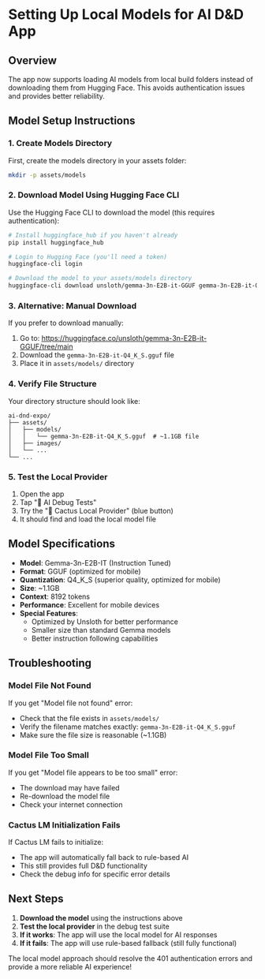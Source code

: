 # Setting Up Local Models for AI D&D App

## Overview

The app now supports loading AI models from local build folders instead of downloading them from Hugging Face. This avoids authentication issues and provides better reliability.

## Model Setup Instructions

### 1. Create Models Directory

First, create the models directory in your assets folder:

```bash
mkdir -p assets/models
```

### 2. Download Model Using Hugging Face CLI

Use the Hugging Face CLI to download the model (this requires authentication):

```bash
# Install huggingface_hub if you haven't already
pip install huggingface_hub

# Login to Hugging Face (you'll need a token)
huggingface-cli login

# Download the model to your assets/models directory
huggingface-cli download unsloth/gemma-3n-E2B-it-GGUF gemma-3n-E2B-it-Q4_K_S.gguf --local-dir assets/models
```

### 3. Alternative: Manual Download

If you prefer to download manually:

1. Go to: https://huggingface.co/unsloth/gemma-3n-E2B-it-GGUF/tree/main
2. Download the `gemma-3n-E2B-it-Q4_K_S.gguf` file
3. Place it in `assets/models/` directory

### 4. Verify File Structure

Your directory structure should look like:

```
ai-dnd-expo/
├── assets/
│   ├── models/
│   │   └── gemma-3n-E2B-it-Q4_K_S.gguf  # ~1.1GB file
│   ├── images/
│   └── ...
└── ...
```

### 5. Test the Local Provider

1. Open the app
2. Tap "🧪 AI Debug Tests"
3. Try the "📁 Cactus Local Provider" (blue button)
4. It should find and load the local model file

## Model Specifications

- **Model**: Gemma-3n-E2B-IT (Instruction Tuned)
- **Format**: GGUF (optimized for mobile)
- **Quantization**: Q4_K_S (superior quality, optimized for mobile)
- **Size**: ~1.1GB
- **Context**: 8192 tokens
- **Performance**: Excellent for mobile devices
- **Special Features**:
  - Optimized by Unsloth for better performance
  - Smaller size than standard Gemma models
  - Better instruction following capabilities

## Troubleshooting

### Model File Not Found

If you get "Model file not found" error:

- Check that the file exists in `assets/models/`
- Verify the filename matches exactly: `gemma-3n-E2B-it-Q4_K_S.gguf`
- Make sure the file size is reasonable (~1.1GB)

### Model File Too Small

If you get "Model file appears to be too small" error:

- The download may have failed
- Re-download the model file
- Check your internet connection

### Cactus LM Initialization Fails

If Cactus LM fails to initialize:

- The app will automatically fall back to rule-based AI
- This still provides full D&D functionality
- Check the debug info for specific error details

## Next Steps

1. **Download the model** using the instructions above
2. **Test the local provider** in the debug test suite
3. **If it works**: The app will use the local model for AI responses
4. **If it fails**: The app will use rule-based fallback (still fully functional)

The local model approach should resolve the 401 authentication errors and provide a more reliable AI experience!
